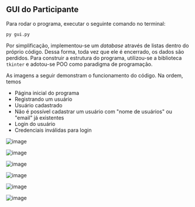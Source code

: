 ## GUI do Participante

Para rodar o programa, executar o seguinte comando no terminal:

```python
py gui.py
```

Por simplificação, implementou-se um *database* através de listas dentro do próprio código. Dessa forma, toda vez que ele é encerrado, os dados são perdidos.
Para construir a estrutura do programa, utilizou-se a biblioteca ```tkinter``` e adotou-se POO como paradigma de programação.

As imagens a seguir demonstram o funcionamento do código. Na ordem, temos

- Página inicial do programa
- Registrando um usuário
- Usuário cadastrado
- Não é possível cadastrar um usuário com "nome de usuários" ou "email" já existentes
- Login do usuário
- Credenciais inválidas para login

![image](https://user-images.githubusercontent.com/64436878/175575401-2e8dde3a-1358-4afe-994f-169dceadca7d.png)

![image](https://user-images.githubusercontent.com/64436878/175575842-427b853a-92c9-4010-a42d-363cecb90636.png)

![image](https://user-images.githubusercontent.com/64436878/175575955-3d6236e9-64ad-4a80-9457-020b6396e77d.png)

![image](https://user-images.githubusercontent.com/64436878/175576043-be6a5180-dba5-4ea1-8d67-4338e4d6e1ff.png)

![image](https://user-images.githubusercontent.com/64436878/175576210-ce0a27db-c072-40ff-b583-f70bec1c7f54.png)

![image](https://user-images.githubusercontent.com/64436878/175576272-fdcb52d7-c37f-4637-8bb7-bed6e79f4a5e.png)
